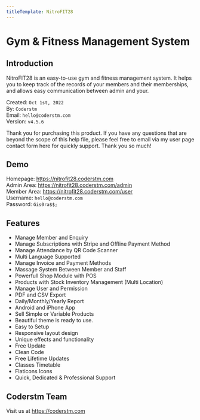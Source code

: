```yaml
---
titleTemplate: NitroFIT28
---
```


# Gym & Fitness Management System

## Introduction
NitroFIT28 is an easy-to-use gym and fitness management system. It helps you to keep track of the records of your members and their memberships, and allows easy communication between admin and your.

Created: `Oct 1st, 2022`<br>
By: `Coderstm`<br>
Email: `hello@coderstm.com`<br>
Version: `v4.5.6`

Thank you for purchasing this product. If you have any questions that are beyond the scope of this help file, please feel free to email via my user page contact form here for quickly support. Thank you so much!

## Demo
Homepage: https://nitrofit28.coderstm.com<br>
Admin Area: https://nitrofit28.coderstm.com/admin<br>
Member Area: https://nitrofit28.coderstm.com/user<br>
Username: `hello@coderstm.com`<br>
Password: `Gis0ra$$;`

## Features
- Manage Member and Enquiry
- Manage Subscriptions with Stripe and Offline Payment Method
- Manage Attendance by QR Code Scanner
- Multi Language Supported
- Manage Invoice and Payment Methods
- Massage System Between Member and Staff
- Powerfull Shop Module with POS
- Products with Stock Inventory Management (Multi Location)
- Manage User and Permission
- PDF and CSV Export
- Daily/Monthly/Yearly Report
- Android and iPhone App
- Sell Simple or Variable Products
- Beautiful theme is ready to use.
- Easy to Setup
- Responsive layout design
- Unique effects and functionality
- Free Update
- Clean Code
- Free Lifetime Updates
- Classes Timetable
- Flaticons Icons
- Quick, Dedicated &amp; Professional Support

## Coderstm Team
Visit us at https://coderstm.com

